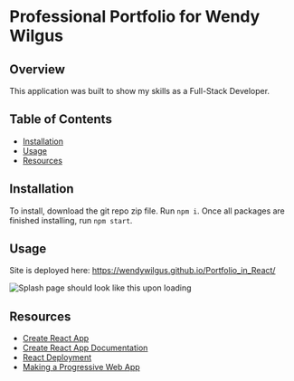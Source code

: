 # Professional Portfolio for Wendy Wilgus 

## Overview
This application was built to show my skills as a Full-Stack Developer.  


## Table of Contents

- [Installation](#installation)
- [Usage](#usage) 
- [Resources](#resources)



## Installation

To install, download the git repo zip file. Run `npm i`. Once all packages are finished installing, run `npm start`.


## Usage

Site is deployed here: https://wendywilgus.github.io/Portfolio_in_React/

![Splash page should look like this upon loading](../src/images/splash.jpg)



## Resources

* [Create React App](https://github.com/facebook/create-react-app)
* [Create React App Documentation](https://facebook.github.io/create-react-app/docs/getting-started)
* [React Deployment](https://facebook.github.io/create-react-app/docs/deployment)
* [Making a Progressive Web App](https://facebook.github.io/create-react-app/docs/making-a-progressive-web-app)